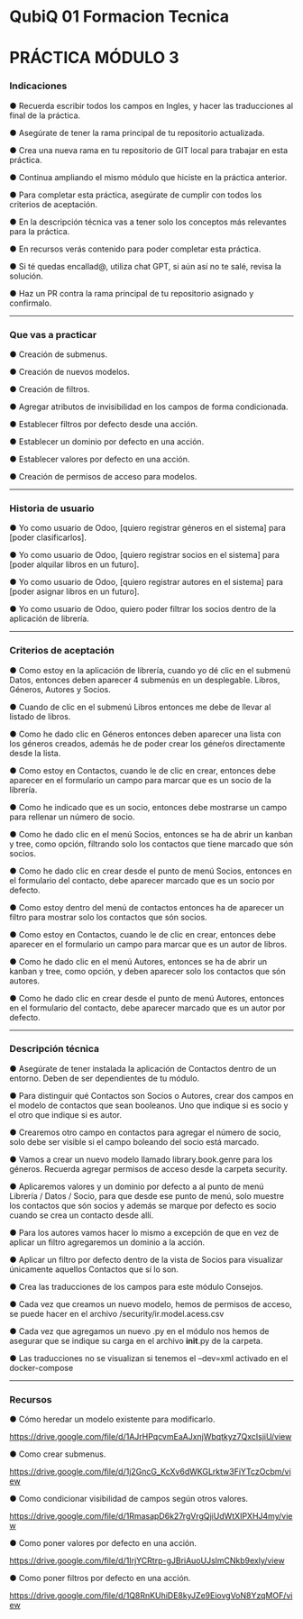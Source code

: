 # QubiQ 01 Formacion Tecnica

# PRÁCTICA MÓDULO 3

### Indicaciones

● Recuerda escribir todos los campos en Ingles, y hacer las traducciones al final de la práctica.

● Asegúrate de tener la rama principal de tu repositorio actualizada.

● Crea una nueva rama en tu repositorio de GIT local para trabajar en esta práctica.

● Continua ampliando el mismo módulo que hiciste en la práctica anterior.

● Para completar esta práctica, asegúrate de cumplir con todos los criterios de aceptación.

● En la descripción técnica vas a tener solo los conceptos más relevantes para la práctica.

● En recursos verás contenido para poder completar esta práctica.

● Si té quedas encallad@, utiliza chat GPT, si aún así no te salé, revisa la solución.

● Haz un PR contra la rama principal de tu repositorio asignado y confirmalo.

------------------------------------------------------------------------------------------------------------------

### Que vas a practicar

● Creación de submenus.

● Creación de nuevos modelos.

● Creación de filtros.

● Agregar atributos de invisibilidad en los campos de forma condicionada.

● Establecer filtros por defecto desde una acción.

● Establecer un dominio por defecto en una acción.

● Establecer valores por defecto en una acción.

● Creación de permisos de acceso para modelos.

------------------------------------------------------------------------------------------------------------------

### Historia de usuario

● Yo como usuario de Odoo, [quiero registrar géneros en el sistema] para [poder clasificarlos].

● Yo como usuario de Odoo, [quiero registrar socios en el sistema] para [poder alquilar libros en un futuro].

● Yo como usuario de Odoo, [quiero registrar autores en el sistema] para [poder asignar libros en un futuro].

● Yo como usuario de Odoo, quiero poder filtrar los socios dentro de la aplicación de librería.

------------------------------------------------------------------------------------------------------------------

### Criterios de aceptación

● Como estoy en la aplicación de librería, cuando yo dé clic en el submenú Datos, entonces deben aparecer 4 submenús en un desplegable. Libros, Géneros, Autores y Socios.

● Cuando de clic en el submenú Libros entonces me debe de llevar al listado de libros.

● Como he dado clic en Géneros entonces deben aparecer una lista con los géneros creados, además he de poder crear los géneŕos directamente desde la lista.

● Como estoy en Contactos, cuando le de clic en crear, entonces debe aparecer en el formulario un campo para marcar que es un socio de la librería.

● Como he indicado que es un socio, entonces debe mostrarse un campo para rellenar un número de socio.

● Como he dado clic en el menú Socios, entonces se ha de abrir un kanban y tree, como opción, filtrando solo los contactos que tiene marcado que són socios.

● Como he dado clic en crear desde el punto de menú Socios, entonces en el formulario del contacto, debe aparecer marcado que es un socio por defecto.

● Como estoy dentro del menú de contactos entonces ha de aparecer un filtro para mostrar solo los contactos que són socios.

● Como estoy en Contactos, cuando le de clic en crear, entonces debe aparecer en el formulario un campo para marcar que es un autor de libros.

● Como he dado clic en el menú Autores, entonces se ha de abrir un kanban y tree, como opción, y deben aparecer solo los contactos que són autores.

● Como he dado clic en crear desde el punto de menú Autores, entonces en el formulario del contacto, debe aparecer marcado que es un autor por defecto.

------------------------------------------------------------------------------------------------------------------

### Descripción técnica

● Asegúrate de tener instalada la aplicación de Contactos dentro de un entorno. Deben de ser dependientes de tu módulo.

● Para distinguir qué Contactos son Socios o Autores, crear dos campos en el modelo de contactos que sean booleanos. Uno que indique si es socio y el otro que indique si es autor.

● Crearemos otro campo en contactos para agregar el número de socio, solo debe ser visible si el campo boleando del socio está marcado.

● Vamos a crear un nuevo modelo llamado library.book.genre para los géneros. Recuerda agregar permisos de acceso desde la carpeta security.

● Aplicaremos valores y un dominio por defecto a al punto de menú Librería / Datos / Socio, para que desde ese punto de menú, solo muestre los contactos que són socios y además se marque por defecto es socio cuando se crea un contacto desde allí.

● Para los autores vamos hacer lo mismo a excepción de que en vez de aplicar un filtro agregaremos un dominio a la acción.

● Aplicar un filtro por defecto dentro de la vista de Socios para visualizar únicamente aquellos Contactos que sí lo son.

● Crea las traducciones de los campos para este módulo Consejos.

● Cada vez que creamos un nuevo modelo, hemos de permisos de acceso, se puede hacer en el archivo /security/ir.model.acess.csv

● Cada vez que agregamos un nuevo .py en el módulo nos hemos de asegurar que se indique su carga en el archivo __init__.py de la carpeta.

● Las traducciones no se visualizan si tenemos el –dev=xml activado en el docker-compose

------------------------------------------------------------------------------------------------------------------

### Recursos

● Cómo heredar un modelo existente para modificarlo.

https://drive.google.com/file/d/1AJrHPqcvmEaAJxnjWbqtkyz7QxcIsjiU/view

● Como crear submenus.

https://drive.google.com/file/d/1j2GncG_KcXv6dWKGLrktw3FiYTczOcbm/view

● Como condicionar visibilidad de campos según otros valores.

https://drive.google.com/file/d/1RmasapD6k27rgVrgQjiUdWtXIPXHJ4my/view

● Como poner valores por defecto en una acción.

https://drive.google.com/file/d/1IrjYCRtrp-gJBriAuoUJslmCNkb9exly/view

● Como poner filtros por defecto en una acción.

https://drive.google.com/file/d/1Q8RnKUhiDE8kyJZe9EiovgVoN8YzqMOF/view